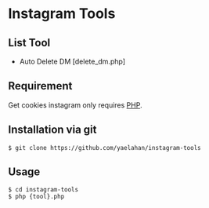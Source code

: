 # Instagram Tools

## List Tool
- Auto Delete DM [delete_dm.php]

## Requirement

Get cookies instagram only requires [PHP](http://php.net/).  

## Installation via git

```
$ git clone https://github.com/yaelahan/instagram-tools
```
## Usage
```
$ cd instagram-tools
$ php {tool}.php
```
